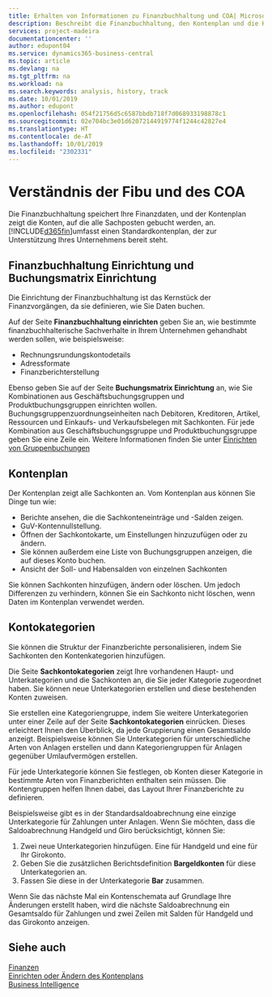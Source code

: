 ```yaml
---
title: Erhalten von Informationen zu Finanzbuchhaltung und COA| Microsoft Docs
description: Beschreibt die Finanzbuchhaltung, den Kontenplan und die Kontokategorien.
services: project-madeira
documentationcenter: ''
author: edupont04
ms.service: dynamics365-business-central
ms.topic: article
ms.devlang: na
ms.tgt_pltfrm: na
ms.workload: na
ms.search.keywords: analysis, history, track
ms.date: 10/01/2019
ms.author: edupont
ms.openlocfilehash: 054f21756d5c6587bbdb718f7d068933198878c1
ms.sourcegitcommit: 02e704bc3e01d62072144919774f1244c42827e4
ms.translationtype: HT
ms.contentlocale: de-AT
ms.lasthandoff: 10/01/2019
ms.locfileid: "2302331"
---
```

# <a name="understanding-the-general-ledger-and-the-coa"></a>Verständnis der Fibu und des COA
Die Finanzbuchhaltung speichert Ihre Finanzdaten, und der Kontenplan zeigt die Konten, auf die alle Sachposten gebucht werden, an. [!INCLUDE[d365fin](includes/d365fin_md.md)]umfasst einen Standardkontenplan, der zur Unterstützung Ihres Unternehmens bereit steht.

## <a name="general-ledger-setup-and-general-posting-setup"></a>Finanzbuchhaltung Einrichtung und Buchungsmatrix Einrichtung
Die Einrichtung der Finanzbuchhaltung ist das Kernstück der Finanzvorgängen, da sie definieren, wie Sie Daten buchen.  

Auf der Seite **Finanzbuchhaltung einrichten** geben Sie an, wie bestimmte finanzbuchhalterische Sachverhalte in Ihrem Unternehmen gehandhabt werden sollen, wie beispielsweise:  

* Rechnungsrundungskontodetails  
* Adressformate  
* Finanzberichterstellung  

Ebenso geben Sie auf der Seite **Buchungsmatrix Einrichtung** an, wie Sie Kombinationen aus Geschäftsbuchungsgruppen und Produktbuchungsgruppen einrichten wollen. Buchungsgruppenzuordnungseinheiten nach Debitoren, Kreditoren, Artikel, Ressourcen und Einkaufs- und Verkaufsbelegen mit Sachkonten. Für jede Kombination aus Geschäftsbuchungsgruppe und Produktbuchungsgruppe geben Sie eine Zeile ein. Weitere Informationen finden Sie unter [Einrichten von Gruppenbuchungen ](finance-posting-groups.md)  

## <a name="the-chart-of-accounts"></a>Kontenplan
Der Kontenplan zeigt alle Sachkonten an. Vom Kontenplan aus können Sie Dinge tun wie:  

* Berichte ansehen, die die Sachkonteneinträge und -Salden zeigen.  
* GuV-Kontennullstellung.  
* Öffnen der Sachkontokarte, um Einstellungen hinzuzufügen oder zu ändern.  
* Sie können außerdem eine Liste von Buchungsgruppen anzeigen, die auf dieses Konto buchen.
* Ansicht der Soll- und Habensalden von einzelnen Sachkonten  

Sie können Sachkonten hinzufügen, ändern oder löschen. Um jedoch Differenzen zu verhindern, können Sie ein Sachkonto nicht löschen, wenn Daten im Kontenplan verwendet werden.  

## <a name="account-categories"></a>Kontokategorien
Sie können die Struktur der Finanzberichte personalisieren, indem Sie Sachkonten den Kontenkategorien hinzufügen.  

Die Seite **Sachkontokategorien** zeigt Ihre vorhandenen Haupt- und Unterkategorien und die Sachkonten an, die Sie jeder Kategorie zugeordnet haben. Sie können neue Unterkategorien erstellen und diese bestehenden Konten zuweisen.  

Sie erstellen eine Kategoriengruppe, indem Sie weitere Unterkategorien unter einer Zeile auf der Seite **Sachkontokategorien** einrücken. Dieses erleichtert Ihnen den Überblick, da jede Gruppierung einen Gesamtsaldo anzeigt. Beispielsweise können Sie Unterkategorien für unterschiedliche Arten von Anlagen erstellen und dann Kategoriengruppen für Anlagen gegenüber Umlaufvermögen erstellen.  

Für jede Unterkategorie können Sie festlegen, ob Konten dieser Kategorie in bestimmte Arten von Finanzberichten enthalten sein müssen. Die Kontengruppen helfen Ihnen dabei, das Layout Ihrer Finanzberichte zu definieren.  

Beispielsweise gibt es in der Standardsaldoabrechnung eine einzige Unterkategorie für Zahlungen unter Anlagen. Wenn Sie möchten, dass die Saldoabrechnung Handgeld und Giro berücksichtigt, können Sie:  

1. Zwei neue Unterkategorien hinzufügen. Eine für Handgeld und eine für Ihr Girokonto.  
2. Geben Sie die zusätzlichen Berichtsdefinition **Bargeldkonten** für diese Unterkategorien an.  
3. Fassen Sie diese in der Unterkategorie **Bar** zusammen.  

Wenn Sie das nächste Mal ein Kontenschemata auf Grundlage Ihre Änderungen erstellt haben, wird die nächste Saldoabrechnung ein Gesamtsaldo für Zahlungen und zwei Zeilen mit Salden für Handgeld und das Girokonto anzeigen.  

## <a name="see-also"></a>Siehe auch
[Finanzen](finance.md)  
[Einrichten oder Ändern des Kontenplans](finance-setup-chart-accounts.md)  
[Business Intelligence](bi.md)  
